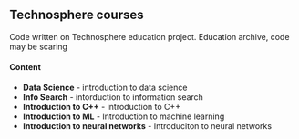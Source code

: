 ## Technosphere courses

Code written on Technosphere education project. Education archive, code may be scaring

#### Content
* **Data Science** - introduction to data science
* **Info Search** - intorduction to information search
* **Introduction to C++** - introduction to C++
* **Introduction to ML** - Introduction to machine learning
* **Introduction to neural networks** - Introduciton to neural networks
